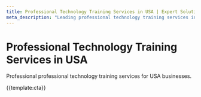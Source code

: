```yaml
---
title: Professional Technology Training Services in USA | Expert Solutions
meta_description: "Leading professional technology training services in USA. Expert teams, proven results, competitive rates."
---
```


# Professional Technology Training Services in USA

Professional professional technology training services for USA businesses.

{{template:cta}}
